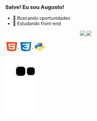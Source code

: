 ### Salve! Eu sou Augusto!

- 🔭 Buscando oportunidades
- 🌱 Estudando front-end

<div align="center">
  <a href="https://github.com/augustoalvessb">
  <img height="160em" src="https://github-readme-stats.vercel.app/api?username=augustoalvessb&show_icons=true&theme=highcontrast&include_all_commits=true&count_private=true"/>
  <img height="160em" src="https://github-readme-stats.vercel.app/api/top-langs/?username=augustoalvessb&layout=compact&langs_count=7&theme=highcontrast"/>
</div>
  
  <div style="display: inline_block"><br>
  <img align="center" alt="HTML" height="30" width="40" src="https://raw.githubusercontent.com/devicons/devicon/master/icons/html5/html5-original.svg">
  <img align="center" alt="CSS" height="30" width="40" src="https://raw.githubusercontent.com/devicons/devicon/master/icons/css3/css3-original.svg">
  <img align="center" alt="Python" height="30" width="40" src="https://raw.githubusercontent.com/devicons/devicon/master/icons/python/python-original.svg">
    
</div>
  
  ![Snake animation](https://github.com/augustoalvessb/augustoalvessb/blob/output/github-contribution-grid-snake.svg)
